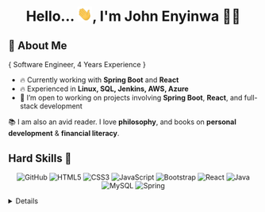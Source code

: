<h1 align="center">Hello... <img src="https://raw.githubusercontent.com/ABSphreak/ABSphreak/master/gifs/Hi.gif" width="30">, I'm John Enyinwa 🧑‍💻</h1> 

## 🚀 About Me
{ Software Engineer, 4 Years Experience  }

- 🔥 Currently working with **Spring Boot** and **React**
- 🔥 Experienced in **Linux, SQL, Jenkins, AWS, Azure**
- 👥 I’m open to working on projects involving **Spring Boot**, **React**, and full-stack development

📚 I am also an avid reader. I love **philosophy**, and books on **personal development** & **financial literacy**.

## **Hard Skills 🚀**
<p align="center">
<img src="https://img.shields.io/badge/GitHub-100000?style=for-the-badge&logo=github&logoColor=white" alt="GitHub"/>
<img src="https://img.shields.io/badge/HTML5-E34F26?style=for-the-badge&logo=HTML5&logoColor=white" alt="HTML5"/>
<img src="https://img.shields.io/badge/CSS3-1572B6?style=for-the-badge&logo=CSS3&logoColor=white" alt="CSS3"/> 
<img src="https://img.shields.io/badge/JavaScript-F7DF1E?style=for-the-badge&logo=JavaScript&logoColor=white" alt="JavaScript"/>
<img src="https://img.shields.io/badge/Bootstrap-7952B3?style=for-the-badge&logo=Bootstrap&logoColor=white" alt="Bootstrap"/>
<img src="https://img.shields.io/badge/React-20232A?style=for-the-badge&logo=react&logoColor=61DAFB" alt="React"/>
<img src="https://img.shields.io/badge/Java-ED8B00?style=for-the-badge&logo=openjdk&logoColor=white" alt="Java"/>
<img src="https://img.shields.io/badge/MySQL-00000F?style=for-the-badge&logo=mysql&logoColor=white" alt="MySQL"/>
<img src="https://img.shields.io/badge/Spring-6DB33F?style=for-the-badge&logo=spring&logoColor=white" alt="Spring"/>
</p>

<details>

<div>
<a href="https://github.com/jen-dotcom" align="left"><img src="https://github-readme-stats.vercel.app/api/top-langs/?username=jen-dotcom&langs_count=10&title_color=0891b2&text_color=ffffff&icon_color=0891b2&bg_color=1c1917&hide_border=true&locale=en&custom_title=Top%20%Languages" alt="Top Languages" /></a>
</div>
</details>
